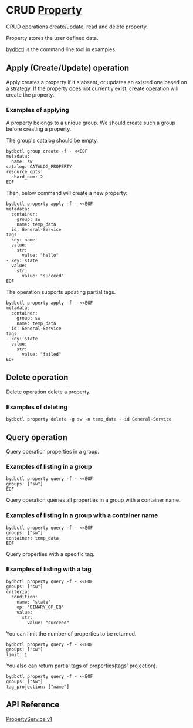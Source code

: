 ﻿# CRUD [Property](../../concept/data-model.md#properties)

CRUD operations create/update, read and delete property.

Property stores the user defined data.

[bydbctl](bydbctl.md) is the command line tool in examples.

## Apply (Create/Update) operation

Apply creates a property if it's absent, or updates an existed one based on a strategy. If the property does not currently exist, create operation will create the property.

### Examples of applying

A property belongs to a unique group. We should create such a group before creating a property.

The group's catalog should be empty.

```shell
bydbctl group create -f - <<EOF
metadata:
  name: sw
catalog: CATALOG_PROPERTY
resource_opts:
  shard_num: 2
EOF
```

Then, below command will create a new property:

```shell
bydbctl property apply -f - <<EOF
metadata:
  container:
    group: sw
    name: temp_data
  id: General-Service
tags:
- key: name
  value:
    str:
      value: "hello"
- key: state
  value:
    str:
      value: "succeed"
EOF
```

The operation supports updating partial tags.

```shell
bydbctl property apply -f - <<EOF
metadata:
  container:
    group: sw
    name: temp_data
  id: General-Service
tags:
- key: state
  value:
    str:
      value: "failed"
EOF
```

## Delete operation

Delete operation delete a property.

### Examples of deleting

```shell
bydbctl property delete -g sw -n temp_data --id General-Service
```

## Query operation

Query operation properties in a group.

### Examples of listing in a group

```shell
bydbctl property query -f - <<EOF
groups: ["sw"]
EOF
```

Query operation queries all properties in a group with a container name.

### Examples of listing in a group with a container name

```shell
bydbctl property query -f - <<EOF
groups: ["sw"]
container: temp_data
EOF
```

Query properties with a specific tag.

### Examples of listing with a tag

```shell
bydbctl property query -f - <<EOF
groups: ["sw"]
criteria:
  condition:
    name: "state"
    op: "BINARY_OP_EQ"
    value:
      str:
        value: "succeed"
```

You can limit the number of properties to be returned.

```shell
bydbctl property query -f - <<EOF
groups: ["sw"]
limit: 1
```

You also can return partial tags of properties(tags' projection).

```shell
bydbctl property query -f - <<EOF
groups: ["sw"]
tag_projection: ["name"]
```

## API Reference

[PropertyService v1](../../api-reference.md#propertyservice)

